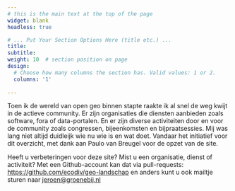 ```yaml
---
# this is the main text at the top of the page
widget: blank
headless: true

# ... Put Your Section Options Here (title etc.) ...
title: 
subtitle:
weight: 10  # section position on page
design:
  # Choose how many columns the section has. Valid values: 1 or 2.
  columns: '1'
  
---
```


Toen ik de wereld van open geo binnen stapte raakte ik al snel de weg kwijt in de actieve community. Er zijn organisaties die diensten aanbieden zoals software, fora of data-portalen. En er zijn diverse activiteiten door en voor de community zoals congressen, bijeenkomsten en bijpraatsessies. Mij was lang niet altijd duidleijk wie nu wie is en wat doet. Vandaar het initiatief voor dit overzicht, met dank aan Paulo van Breugel voor de opzet van de site.

Heeft u verbeteringen voor deze site? Mist u een organisatie, dienst of activiteit? Met een Github-account kan dat via pull-requests: https://github.com/ecodiv/geo-landschap en anders kunt u ook mailtje sturen naar jeroen@groenebij.nl
